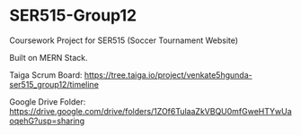 # SER515-Group12
Coursework Project for SER515 (Soccer Tournament Website)

Built on MERN Stack.

Taiga Scrum Board: https://tree.taiga.io/project/venkate5hgunda-ser515_group12/timeline

Google Drive Folder: https://drive.google.com/drive/folders/1ZOf6TulaaZkVBQU0mfGweHTYwUaoqehG?usp=sharing
